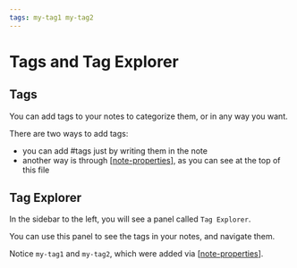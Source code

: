 ```yaml
---
tags: my-tag1 my-tag2
---
```


# Tags and Tag Explorer

## Tags

You can add tags to your notes to categorize them, or in any way you want.

There are two ways to add tags:
- you can add #tags just by writing them in the note
- another way is through [[note-properties]], as you can see at the top of this file

## Tag Explorer
In the sidebar to the left, you will see a panel called `Tag Explorer`.

You can use this panel to see the tags in your notes, and navigate them.

Notice `my-tag1` and `my-tag2`, which were added via [[note-properties]].

[//begin]: # "Autogenerated link references for markdown compatibility"
[note-properties]: note-properties.md "Note Properties"
[//end]: # "Autogenerated link references"
